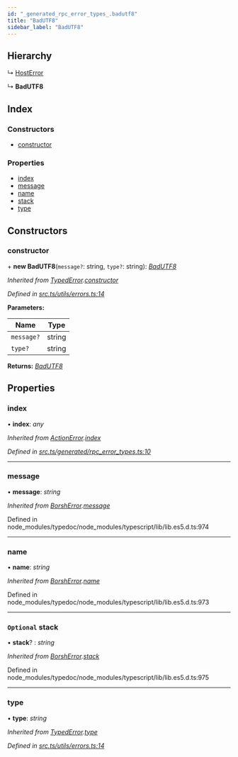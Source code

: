 ```yaml
---
id: "_generated_rpc_error_types_.badutf8"
title: "BadUTF8"
sidebar_label: "BadUTF8"
---
```


## Hierarchy

  ↳ [HostError](_generated_rpc_error_types_.hosterror.md)

  ↳ **BadUTF8**

## Index

### Constructors

* [constructor](_generated_rpc_error_types_.badutf8.md#constructor)

### Properties

* [index](_generated_rpc_error_types_.badutf8.md#index)
* [message](_generated_rpc_error_types_.badutf8.md#message)
* [name](_generated_rpc_error_types_.badutf8.md#name)
* [stack](_generated_rpc_error_types_.badutf8.md#optional-stack)
* [type](_generated_rpc_error_types_.badutf8.md#type)

## Constructors

###  constructor

\+ **new BadUTF8**(`message?`: string, `type?`: string): *[BadUTF8](_generated_rpc_error_types_.badutf8.md)*

*Inherited from [TypedError](_utils_errors_.typederror.md).[constructor](_utils_errors_.typederror.md#constructor)*

*Defined in [src.ts/utils/errors.ts:14](https://github.com/nearprotocol/nearlib/blob/de49029/src.ts/utils/errors.ts#L14)*

**Parameters:**

Name | Type |
------ | ------ |
`message?` | string |
`type?` | string |

**Returns:** *[BadUTF8](_generated_rpc_error_types_.badutf8.md)*

## Properties

###  index

• **index**: *any*

*Inherited from [ActionError](_generated_rpc_error_types_.actionerror.md).[index](_generated_rpc_error_types_.actionerror.md#index)*

*Defined in [src.ts/generated/rpc_error_types.ts:10](https://github.com/nearprotocol/nearlib/blob/de49029/src.ts/generated/rpc_error_types.ts#L10)*

___

###  message

• **message**: *string*

*Inherited from [BorshError](_utils_serialize_.borsherror.md).[message](_utils_serialize_.borsherror.md#message)*

Defined in node_modules/typedoc/node_modules/typescript/lib/lib.es5.d.ts:974

___

###  name

• **name**: *string*

*Inherited from [BorshError](_utils_serialize_.borsherror.md).[name](_utils_serialize_.borsherror.md#name)*

Defined in node_modules/typedoc/node_modules/typescript/lib/lib.es5.d.ts:973

___

### `Optional` stack

• **stack**? : *string*

*Inherited from [BorshError](_utils_serialize_.borsherror.md).[stack](_utils_serialize_.borsherror.md#optional-stack)*

Defined in node_modules/typedoc/node_modules/typescript/lib/lib.es5.d.ts:975

___

###  type

• **type**: *string*

*Inherited from [TypedError](_utils_errors_.typederror.md).[type](_utils_errors_.typederror.md#type)*

*Defined in [src.ts/utils/errors.ts:14](https://github.com/nearprotocol/nearlib/blob/de49029/src.ts/utils/errors.ts#L14)*

